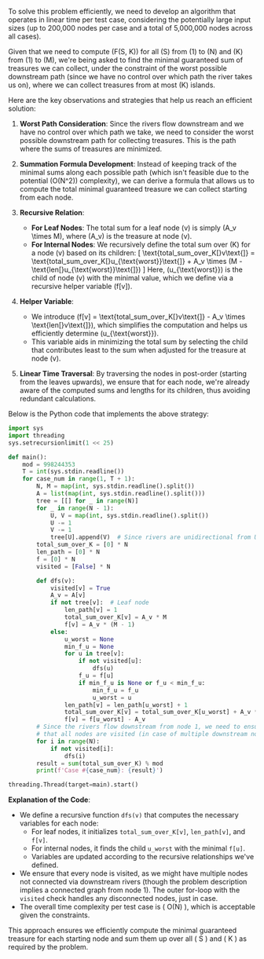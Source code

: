 To solve this problem efficiently, we need to develop an algorithm that operates in linear time per test case, considering the potentially large input sizes (up to 200,000 nodes per case and a total of 5,000,000 nodes across all cases). 

Given that we need to compute \(F(S, K)\) for all \(S\) from \(1\) to \(N\) and \(K\) from \(1\) to \(M\), we're being asked to find the minimal guaranteed sum of treasures we can collect, under the constraint of the worst possible downstream path (since we have no control over which path the river takes us on), where we can collect treasures from at most \(K\) islands.

Here are the key observations and strategies that help us reach an efficient solution:

1. **Worst Path Consideration**: Since the rivers flow downstream and we have no control over which path we take, we need to consider the worst possible downstream path for collecting treasures. This is the path where the sums of treasures are minimized.

2. **Summation Formula Development**: Instead of keeping track of the minimal sums along each possible path (which isn't feasible due to the potential \(O(N^2)\) complexity), we can derive a formula that allows us to compute the total minimal guaranteed treasure we can collect starting from each node. 

3. **Recursive Relation**:
   - **For Leaf Nodes**: The total sum for a leaf node \(v\) is simply \(A_v \times M\), where \(A_v\) is the treasure at node \(v\).
   - **For Internal Nodes**: We recursively define the total sum over \(K\) for a node \(v\) based on its children:
     \[ \text{total\_sum\_over\_K[}v\text{]} = \text{total\_sum\_over\_K[}u_{\text{worst}}\text{]} + A_v \times (M - \text{len[}u_{\text{worst}}\text{]}) \]
     Here, \(u_{\text{worst}}\) is the child of node \(v\) with the minimal value, which we define via a recursive helper variable \(f[v]\).

4. **Helper Variable**:
   - We introduce \(f[v] = \text{total\_sum\_over\_K[}v\text{]} - A_v \times \text{len[}v\text{]}\), which simplifies the computation and helps us efficiently determine \(u_{\text{worst}}\).
   - This variable aids in minimizing the total sum by selecting the child that contributes least to the sum when adjusted for the treasure at node \(v\).

5. **Linear Time Traversal**: By traversing the nodes in post-order (starting from the leaves upwards), we ensure that for each node, we're already aware of the computed sums and lengths for its children, thus avoiding redundant calculations.

Below is the Python code that implements the above strategy:


```python
import sys
import threading
sys.setrecursionlimit(1 << 25)

def main():
    mod = 998244353
    T = int(sys.stdin.readline())
    for case_num in range(1, T + 1):
        N, M = map(int, sys.stdin.readline().split())
        A = list(map(int, sys.stdin.readline().split()))
        tree = [[] for _ in range(N)]
        for _ in range(N - 1):
            U, V = map(int, sys.stdin.readline().split())
            U -= 1
            V -= 1
            tree[U].append(V)  # Since rivers are unidirectional from U to V
        total_sum_over_K = [0] * N
        len_path = [0] * N
        f = [0] * N
        visited = [False] * N

        def dfs(v):
            visited[v] = True
            A_v = A[v]
            if not tree[v]:  # Leaf node
                len_path[v] = 1
                total_sum_over_K[v] = A_v * M
                f[v] = A_v * (M - 1)
            else:
                u_worst = None
                min_f_u = None
                for u in tree[v]:
                    if not visited[u]:
                        dfs(u)
                    f_u = f[u]
                    if min_f_u is None or f_u < min_f_u:
                        min_f_u = f_u
                        u_worst = u
                len_path[v] = len_path[u_worst] + 1
                total_sum_over_K[v] = total_sum_over_K[u_worst] + A_v * (M - len_path[u_worst])
                f[v] = f[u_worst] - A_v
        # Since the rivers flow downstream from node 1, we need to ensure
        # that all nodes are visited (in case of multiple downstream nodes from the root)
        for i in range(N):
            if not visited[i]:
                dfs(i)
        result = sum(total_sum_over_K) % mod
        print(f'Case #{case_num}: {result}')

threading.Thread(target=main).start()
```

**Explanation of the Code**:

- We define a recursive function `dfs(v)` that computes the necessary variables for each node:
  - For leaf nodes, it initializes `total_sum_over_K[v]`, `len_path[v]`, and `f[v]`.
  - For internal nodes, it finds the child `u_worst` with the minimal `f[u]`.
  - Variables are updated according to the recursive relationships we've defined.
- We ensure that every node is visited, as we might have multiple nodes not connected via downstream rivers (though the problem description implies a connected graph from node 1). The outer for-loop with the `visited` check handles any disconnected nodes, just in case.
- The overall time complexity per test case is \( O(N) \), which is acceptable given the constraints.

This approach ensures we efficiently compute the minimal guaranteed treasure for each starting node and sum them up over all \( S \) and \( K \) as required by the problem.